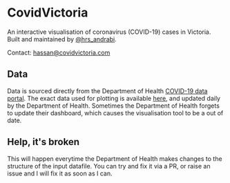 # CovidVictoria

An interactive visualisation of coronavirus (COVID-19) cases in Victoria. Built and maintained by [@hrs_andrabi](https://twitter.com/hrs_andrabi).

Contact: hassan@covidvictoria.com

## Data

Data is sourced directly from the Department of Health [COVID-19 data portal](https://www.coronavirus.vic.gov.au/victorian-coronavirus-covid-19-data). The exact data used for plotting is available [here](https://docs.google.com/spreadsheets/d/e/2PACX-1vQ9oKYNQhJ6v85dQ9qsybfMfc-eaJ9oKVDZKx-VGUr6szNoTbvsLTzpEaJ3oW_LZTklZbz70hDBUt-d/pub?gid=0&single=true&output=csv), and updated daily by the Department of Health. Sometimes the Department of Health forgets to update their dashboard, which causes the visualisation tool to be a out of date.

## Help, it's broken

This will happen everytime the Department of Health makes changes to the structure of the input datafile. You can try and fix it via a PR, or raise an issue and I will fix it as soon as I can.
